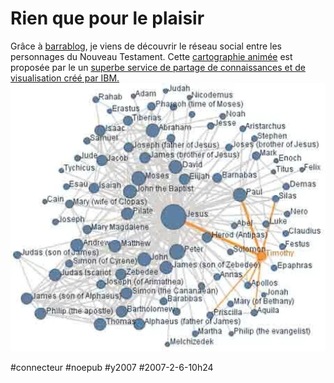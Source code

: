 # Rien que pour le plaisir

Grâce à [barrablog](http://gentechspace.free.fr/barrablog/index.php?2007/01/04/268-reseau-social-historique), je viens de découvrir le réseau social entre les personnages du Nouveau Testament. Cette [cartographie animée](http://services.alphaworks.ibm.com/manyeyes/view/SMGTJEsOtha6zD-hkydKE2-) est proposée par le un [superbe service de partage de connaissances et de visualisation créé par IBM.](http://services.alphaworks.ibm.com/manyeyes/app)
[![](_i/2007bible.webp)](http://services.alphaworks.ibm.com/manyeyes/view/SMGTJEsOtha6zD-hkydKE2-)

#connecteur #noepub #y2007 #2007-2-6-10h24

